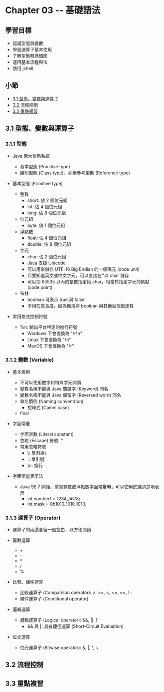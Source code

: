 # Chapter 03 -- 基礎語法 #

## 學習目標 ##

* 認識型態與變數
* 學習運算子基本使用
* 了解型態轉換細節
* 運用基本流程與法
* 使用 jshell

## 小節 ##

* [3.1 型態、變數與運算子](#31-型態變數與運算子)
* [3.2 流程控制](#32-流程控制)
* [3.3 重點複習](#33-重點複習)

## 3.1 型態、變數與運算子 ##

### 3.1.1 型態 ###

* Java 兩大型態系統
  * 基本型態 (Primitive type)
  * 類別型態 (Class type)，亦稱參考型態 (Reference type)

* 基本型態 (Primitive type)
  * 整數
    * short: 佔 2 個位元組
    * int: 佔 4 個位元組
    * long: 佔 8 個位元組
  * 位元組
    * byte: 佔 1 個位元組
  * 浮點數
    * float: 佔 4 個位元組
    * double: 佔 8 個位元組
  * 字元
    * char: 佔 2 個位元組
    * Java 支援 Unicode
    * 可以用來儲存 UTF-16 Big Endian 的一個碼元 (code unit)
    * 只要知道英文或中文字元，可以直接在''以 char 儲存
    * 可以把 65535 以內的整數指定給 char，相當於指定字元的碼點 (code point)
  * 布林
    * boolean 可表示 true 與 false
    * 不用在意長度，因為無法將 boolean 與其他型態做運算

* 常用格式控制符號
  * %n: 輸出平台特定的換行符號
    * Windows 下會置換為 "\r\n"
    * Linux 下會置換為 "\n"
    * MacOS 下會置換為 "\r"

### 3.1.2 變數 (Variable) ###

* 基本規則
  * 不可以使用數字和特殊字元開頭
  * 變數名稱不能與 Java 關鍵字 (Keyword) 同名
  * 變數名稱不能與 Java 保留字 (Reversed word) 同名
  * 命名慣例 (Naming conventrion)
    * 駝峰式 (Camel case)
  * final

* 字面常量
  * 字面常數 (Literal constant)
  * 忽略 (Escape) 符號: '\'
  * 常用忽略符號
    * \\: 反斜線\
    * \': 單引號'
    * \n: 換行

* 字面常量表示法
  * Java SE 7 開始，撰寫整數或浮點數字面常量時，可以使用底線清楚地表示
    * int number1 = 1234_5678;
    * int mask = 0b1010_1010_1010;

### 3.1.3 運算子 (Operator) ###

* 運算子的兩邊各留一個空白，以方便閱讀

* 算數運算
  * \+
  * \-
  * \*
  * \/
  * \%

* 比較、條件運算
  * 比較運算子 (Comparison operator): >, >=, <, <=, ==, !=
  * 條件運算子 (Conditional operator)

* 邏輯運算
  * 邏輯運算子 (Logical operator): &&, ||, !
    * && 與 || 具有捷徑運算 (Short-Circuit Evaluation)

* 位元運算
  * 位元運算子 (Bitwise operator): &, |, ^,  ~

## 3.2 流程控制 ##

## 3.3 重點複習 ##
